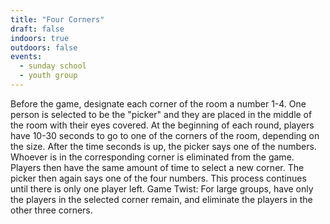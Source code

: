 ```yaml
---
title: "Four Corners"
draft: false
indoors: true
outdoors: false
events:
  - sunday school
  - youth group
---
```


Before the game, designate each corner of the room a number 1-4. One person is selected to be the "picker" and they are placed in the middle of the room with their eyes covered. At the beginning of each round, players have 10-30 seconds to go to one of the corners of the room, depending on the size. After the time seconds is up, the picker says one of the numbers. Whoever is in the corresponding corner is eliminated from the game. Players then have the same amount of time to select a new corner. The picker then again says one of the four numbers. This process continues until there is only one player left. Game Twist: For large groups, have only the players in the selected corner remain, and eliminate the players in the other three corners.
